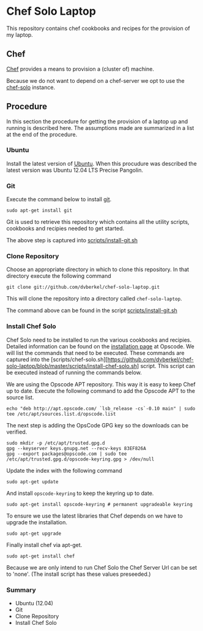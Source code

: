Chef Solo Laptop
================

This repository contains chef cookbooks and recipes for the provision
of my laptop.

Chef
----

[Chef](http://www.opscode.com/chef/ "Chef homepage") provides a means
to provision a (cluster of) machine.

Because we do not want to depend on a chef-server we opt to use the
[chef-solo](http://wiki.opscode.com/display/chef/Chef+Solo "Documentation about chef solo")
instance.

Procedure
---------

In this section the procedure for getting the provision of a laptop up
and running is described here. The assumptions made are summarized in
a list at the end of the procedure.

### Ubuntu

Install the latest version of 
[Ubuntu](http://www.ubuntu.com/ "Homepage of Ubuntu"). When this
procudure was described the latest version was Ubuntu 12.04 LTS
Precise Pangolin.

### Git

Execute the command below to install [git](http://git-scm.com/ "Homepage of git").

    sudo apt-get install git

Git is used to retrieve this repository which contains all the utility
scripts, cookbooks and recipies needed to get started.

The above step is captured into 
[scripts/install-git.sh](https://github.com/dvberkel/chef-solo-laptop/blob/master/scripts/install-git.sh)

### Clone Repository

Choose an appropriate directory in which to clone this repository. In
that directory execute the following command

    git clone git://github.com/dvberkel/chef-solo-laptop.git

This will clone the repository into a directory called
`chef-solo-laptop`.

The command above can be found in the script
[scripts/install-git.sh](https://github.com/dvberkel/chef-solo-laptop/blob/master/scripts/clone-repository.sh)

### Install Chef Solo

Chef Solo need to be installed to run the various cookbooks and
recipies. Detailed information can be found on the
[installation page](http://wiki.opscode.com/display/chef/Installing+Chef+Client+on+Ubuntu+or+Debian "Installing Chef Solo Documentation")
at Opscode. We will list the commands that need to be executed. These
commands are captured into the 
[scripts/chef-solo.sh][https://github.com/dvberkel/chef-solo-laptop/blob/master/scripts/install-chef-solo.sh]
script. This script can be executed instead of running the commands below.

We are using the Opscode APT repository. This way it is easy to keep
Chef up to date. Execute the following command to add the Opscode APT
to the source list.

    echo "deb http://apt.opscode.com/ `lsb_release -cs`-0.10 main" | sudo tee /etc/apt/sources.list.d/opscode.list

The next step is adding the OpsCode GPG key so the downloads can be verified.

    sudo mkdir -p /etc/apt/trusted.gpg.d
    gpg --keyserver keys.gnupg.net --recv-keys 83EF826A
    gpg --export packages@opscode.com | sudo tee /etc/apt/trusted.gpg.d/opscode-keyring.gpg > /dev/null

Update the index with the following command

    sudo apt-get update

And install `opscode-keyring` to keep the keyring up to date.

    sudo apt-get install opscode-keyring # permanent upgradeable keyring

To ensure we use the latest libraries that Chef depends on we have to
upgrade the installation.

    sudo apt-get upgrade

Finally install chef via apt-get.

    sudo apt-get install chef

Because we are only intend to run Chef Solo the Chef Server Url can be
set to 'none'. (The install script has these values preseeded.)

### Summary

* Ubuntu (12.04)
* Git
* Clone Repository
* Install Chef Solo
